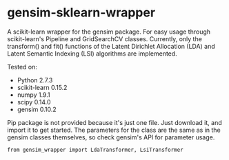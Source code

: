 gensim-sklearn-wrapper
======================

A scikit-learn wrapper for the gensim package. For easy usage through scikit-learn's Pipeline and GridSearchCV classes. Currently, only the transform() and fit() functions of the Latent Dirichlet Allocation (LDA) and Latent Semantic Indexing (LSI) algorithms are implemented.

Tested on:
* Python 2.7.3
* scikit-learn 0.15.2
* numpy 1.9.1
* scipy 0.14.0
* gensim 0.10.2

Pip package is not provided because it's just one file. Just download it, and import it to get started. The parameters for the class are the same as in the gensim classes themselves, so check gensim's API for parameter usage.

    from gensim_wrapper import LdaTransformer, LsiTransformer
